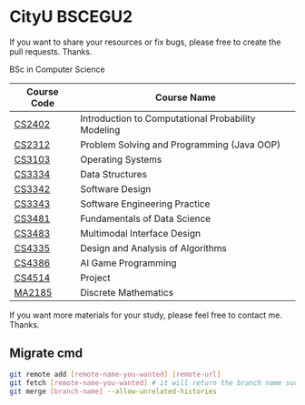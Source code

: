 # CityU BSCEGU2
If you want to share your resources or fix bugs, please free to create the pull requests. Thanks.

BSc in Computer Science

| Course Code | Course Name |
| -- | -- |
| [CS2402](./cs2402/) | Introduction to Computational Probability Modeling |
| [CS2312](./cs2312/) | Problem Solving and Programming (Java OOP) |
| [CS3103](./cs3103/) | Operating Systems |
| [CS3334](./cs3334/) | Data Structures |
| [CS3342](./cs3342/) | Software Design |
| [CS3343](./cs3343/) | Software Engineering Practice |
| [CS3481](./cs3481/) | Fundamentals of Data Science |
| [CS3483](./cs3483/) | Multimodal Interface Design |
| [CS4335](./cs4335/) | Design and Analysis of Algorithms |
| [CS4386](./cs4386/) | AI Game Programming |
| [CS4514](https://github.com/jerrykhh/auto-grade) | Project |
| [MA2185](./ma2185/) | Discrete Mathematics |

If you want more materials for your study, please feel free to contact me. Thanks.

## Migrate cmd
```bash
git remote add [remote-name-you-wanted] [remote-url]
git fetch [remote-name-you-wanted] # it will return the branch name such as cs3103/master
git merge [branch-name] --allow-unrelated-histories
```